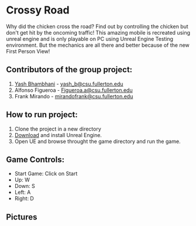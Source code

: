 Crossy Road  
===============================
Why did the chicken cross the road? Find out by controlling the chicken but don't get hit by the oncoming traffic! This amazing mobile is recreated using unreal engine and is only playable on PC using Unreal Engine Testing environment. But the mechanics are all there and better because of the new First Person View! 


Contributors of the group project:  
---------------------------------- 
1) [Yash Bhambhani](www.github.com/yash-b) - yash_b@csu.fullerton.edu
2) Alfonso Figueroa - Figueroa.a@csu.fullerton.edu  
3) Frank Mirando - mirandofrank@csu.fullerton.edu  
  


How to run project:
--------------------  
1) Clone the project in a new directory
2) [Download](https://www.unrealengine.com/id/login?redirectUrl=https%3A%2F%2Fwww.unrealengine.com%2Fen-US%2Feulacheck%2Fpublishing&client_id=932e595bedb643d9ba56d3e1089a5c4b&noHostRedirect=true) and install Unreal Engine.
3) Open UE and browse throught the game directory and run the game.

Game Controls:
--------------
- Start Game: Click on Start
- Up: W  
- Down: S  
- Left: A  
- Right: D  
  
 Pictures  
 --------  


